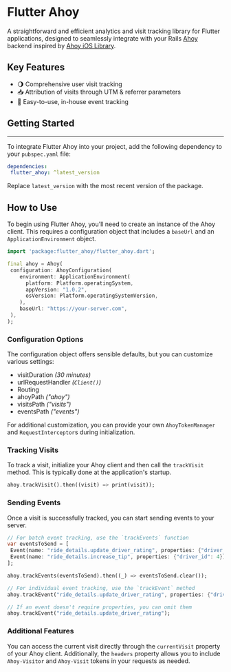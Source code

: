 # Flutter Ahoy

A straightforward and efficient analytics and visit tracking library for Flutter applications, designed to seamlessly integrate with your Rails [Ahoy](http://github.com/ankane/ahoy) backend inspired by [Ahoy iOS Library](https://github.com/namolnad/ahoy-ios).

## Key Features

- 🌖 Comprehensive user visit tracking
- 📥 Attribution of visits through UTM & referrer parameters
- 📆 Easy-to-use, in-house event tracking

## Getting Started
****
To integrate Flutter Ahoy into your project, add the following dependency to your `pubspec.yaml` file:

```yaml
dependencies:
 flutter_ahoy: ^latest_version
```

Replace `latest_version` with the most recent version of the package.

## How to Use

To begin using Flutter Ahoy, you'll need to create an instance of the Ahoy client. This requires a configuration object that includes a `baseUrl` and an `ApplicationEnvironment` object.

```dart
import 'package:flutter_ahoy/flutter_ahoy.dart';

final ahoy = Ahoy(
 configuration: AhoyConfiguration(
    environment: ApplicationEnvironment(
      platform: Platform.operatingSystem,
      appVersion: "1.0.2",
      osVersion: Platform.operatingSystemVersion,
    ),
    baseUrl: "https://your-server.com",
 ),
);
```

### Configuration Options

The configuration object offers sensible defaults, but you can customize various settings:

- visitDuration _(30 minutes)_
- urlRequestHandler _(`Client()`)_
- Routing
 - ahoyPath _("ahoy")_
 - visitsPath _("visits")_
 - eventsPath _("events")_

For additional customization, you can provide your own `AhoyTokenManager` and `RequestInterceptor`s during initialization.

### Tracking Visits

To track a visit, initialize your Ahoy client and then call the `trackVisit` method. This is typically done at the application's startup.

```dart
ahoy.trackVisit().then((visit) => print(visit));
```

### Sending Events

Once a visit is successfully tracked, you can start sending events to your server.

```dart
// For batch event tracking, use the `trackEvents` function
var eventsToSend = [
 Event(name: "ride_details.update_driver_rating", properties: {"driver_id": 4}),
 Event(name: "ride_details.increase_tip", properties: {"driver_id": 4}),
];

ahoy.trackEvents(eventsToSend).then((_) => eventsToSend.clear());

// For individual event tracking, use the `trackEvent` method
ahoy.trackEvent("ride_details.update_driver_rating", properties: {"driver_id": 4});

// If an event doesn't require properties, you can omit them
ahoy.trackEvent("ride_details.update_driver_rating");
```

### Additional Features

You can access the current visit directly through the `currentVisit` property of your Ahoy client. Additionally, the `headers` property allows you to include `Ahoy-Visitor` and `Ahoy-Visit` tokens in your requests as needed.
